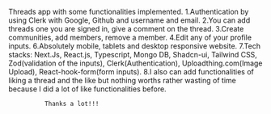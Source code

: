 Threads app with some functionalities implemented.
1.Authentication by using Clerk with Google, Github and username and email.
2.You can add threads one you are signed in, give a comment on the thread.
3.Create communities, add members, remove a member.
4.Edit any of your profile inputs.
6.Absolutely mobile, tablets and desktop responsive website.
7.Tech stacks: Next.Js, React.js, Typescript, Mongo DB, Shadcn-ui, Tailwind CSS, Zod(validation of the inputs), Clerk(Authentication), Uploadthing.com(Image Upload),
              React-hook-form(form inputs).
8.I also can add functionalities of liking a thread and the like but nothing worths rather wasting of time because I did a lot of like functionalities before.

              Thanks a lot!!!
